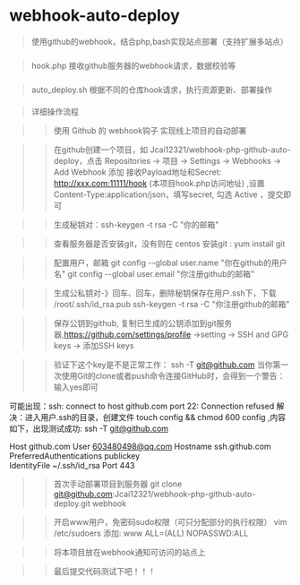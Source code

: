 # webhook-auto-deploy
>使用github的webhook，结合php,bash实现站点部署（支持扩展多站点）

###
>hook.php 接收github服务器的webhook请求，数据校验等

###
>auto_deploy.sh  根据不同的仓库hook请求，执行资源更新、部署操作

####
>详细操作流程

>>使用 Github 的 webhook钩子 实现线上项目的自动部署

>>在github创建一个项目，如 Jcai12321/webhook-php-github-auto-deploy，点击 Repositories -> 项目 -> Settings -> Webhooks -> Add Webhook
添加 接收Payload地址和Secret: http://xxx.com:11111/hook (本项目hook.php访问地址) ,设置 Content-Type:application/json，填写secret, 勾选 Active ，提交即可

>>生成秘钥对：ssh-keygen -t rsa -C "你的邮箱"

>>查看服务器是否安装git，没有则在 centos 安装git : yum install git

>>配置用户，邮箱
git config --global user.name "你在github的用户名"
git config --global user.email "你注册github的邮箱"

>>生成公私钥对-》回车、回车，删除秘钥保存在用户.ssh下，下载 /root/.ssh/id_rsa.pub
ssh-keygen -t rsa -C "你注册github的邮箱"

>>保存公钥到github, 复制已生成的公钥添加到git服务器,https://github.com/settings/profile ->setting  ->  SSH and GPG keys  ->  添加SSH keys

>>验证下这个key是不是正常工作：
ssh -T git@github.com
当你第一次使用Git的clone或者push命令连接GitHub时，会得到一个警告：输入yes即可


可能出现：ssh: connect to host github.com port 22: Connection refused
解决：进入用户.ssh的目录，创建文件 touch config && chmod 600 config ,内容如下，出现测试成功: ssh -T git@github.com

Host github.com
User 603480498@qq.com
Hostname ssh.github.com
PreferredAuthentications publickey  
IdentityFile ~/.ssh/id_rsa
Port 443

>>首次手动部署项目到服务器
git clone git@github.com:Jcai12321/webhook-php-github-auto-deploy.git  webhook

>>开启www用户，免密码sudo权限（可只分配部分的执行权限）
vim /etc/sudoers 添加:
www     ALL=(ALL)       NOPASSWD:ALL

>>将本项目放在webhook通知可访问的站点上

>>最后提交代码测试下吧！！！
